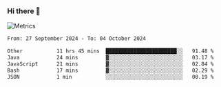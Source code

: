 ### Hi there 👋

![Metrics](https://github.com/radoapx/radoapx/blob/main/github-metrics.svg)

<!--START_SECTION:waka-->

```txt
From: 27 September 2024 - To: 04 October 2024

Other           11 hrs 45 mins  ███████████████████████░░   91.48 %
Java            24 mins         ▓░░░░░░░░░░░░░░░░░░░░░░░░   03.17 %
JavaScript      21 mins         ▓░░░░░░░░░░░░░░░░░░░░░░░░   02.84 %
Bash            17 mins         ▓░░░░░░░░░░░░░░░░░░░░░░░░   02.29 %
JSON            1 min           ░░░░░░░░░░░░░░░░░░░░░░░░░   00.19 %
```

<!--END_SECTION:waka-->

<!--
**radoapx/radoapx** is a ✨ _special_ ✨ repository because its `README.md` (this file) appears on your GitHub profile.

Here are some ideas to get you started:

- 🔭 I’m currently working on ...
- 🌱 I’m currently learning ...
- 👯 I’m looking to collaborate on ...
- 🤔 I’m looking for help with ...
- 💬 Ask me about ...
- 📫 How to reach me: ...
- 😄 Pronouns: ...
- ⚡ Fun fact: ...
-->

